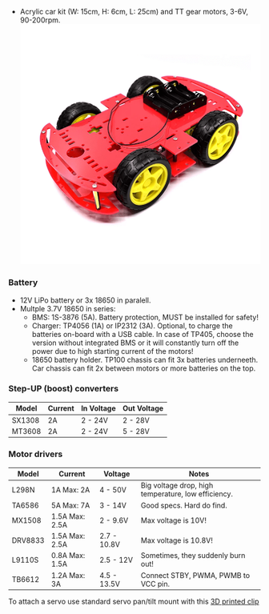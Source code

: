 
- Acrylic car kit (W: 15cm, H: 6cm, L: 25cm) and TT gear motors, 3-6V, 90-200rpm.
![img](img/car-chassis.png)


### Battery
- 12V LiPo battery or 3x 18650 in paralell. 
- Multple 3.7V 18650 in series:
  - BMS: 1S-3876 (5A). Battery protection, MUST be installed for safety!
  - Charger: TP4056 (1A) or IP2312 (3A). Optional, to charge the batteries on-board with a USB cable. In case of TP405, choose the version without integrated BMS or it will constantly turn off the power due to high starting current of the motors!
  - 18650 battery holder. TP100 chassis can fit 3x batteries underneeth. Car chassis can fit 2x between motors or more batteries on the top.

### Step-UP (boost) converters 

| Model    | Current        | In Voltage   | Out Voltage   |
|---       |---             |---           |---            |
| SX1308   | 2A             | 2 - 24V      | 2 - 28V       |
| MT3608   | 2A             | 2 - 24V      | 5 - 28V       |


### Motor drivers

| Model   | Current        | Voltage     | Notes                                               |
|---      |---             |---          | ---                                                 |
| L298N   | 1A Max: 2A     | 4 - 50V     | Big voltage drop, high temperature, low efficiency. |
| TA6586  | 5A Max: 7A     | 3 - 14V     | Good specs. Hard do find.                           |
| MX1508  | 1.5A Max: 2.5A | 2 - 9.6V    | Max voltage is 10V!                                 |
| DRV8833 | 1.5A Max: 2.5A | 2.7 - 10.8V | Max voltage is 10.8V!                               |
| L9110S  | 0.8A Max: 1.5A | 2.5 - 12V   | Sometimes, they suddenly burn out!                  |
| TB6612  | 1.2A Max: 3A   | 4.5 - 13.5V | Connect STBY, PWMA, PWMB to VCC pin.                |

To attach a servo use standard servo pan/tilt mount with this [3D printed clip](https://www.thingiverse.com/thing:4934734)
